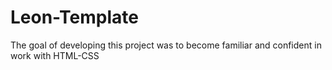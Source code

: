 # Leon-Template
The goal of developing this project was to become familiar and confident in work with HTML-CSS
